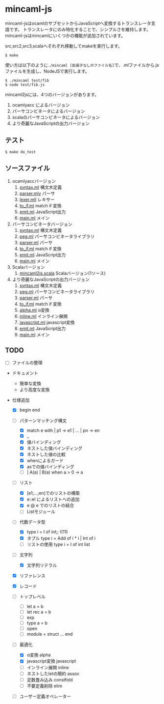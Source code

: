 # mincaml-js

mincaml-jsはocamlのサブセットからJavaScriptへ変換するトランスレータ言語です。
トランスレータにのみ特化することで、シンプルさを維持します。
mincaml-jsはmincamlにいくつかの機能が追加されています。

src,src2,src3,scalaへそれぞれ移動してmakeを実行します。

```
$ make
```

使い方は以下のように`./mincaml [拡張子なしのファイル名]`で、.mlファイルから.jsファイルを生成し、NodeJSで実行します。

```
$ ./mincaml test/fib
$ node test/fib.js
```

mincaml2jsには、4つのバージョンがあります。 

1. ocamlyacc によるバージョン
2. パーサコンビネータによるバージョン
3. scalaのパーサコンビネータによるバージョン
4. より奇麗なJavaScriptの出力バージョン

## テスト

```
$ make do_test
```

## ソースファイル

1. ocamlyaccバージョン
    1. [syntax.ml](src/syntax.ml) 構文木定義
    2. [parser.mly](src/parser.mly) パーサ
    3. [lexer.mll](src/lexer.mll) レキサー
    4. [to_if.ml](src/to_if.ml) match if 変換
    5. [emit.ml](src/emit.ml) JavaScript出力
    6. [main.ml](src/main.ml) メイン
2. パーサコンビネータバージョン
    1. [syntax.ml](src/syntax.ml) 構文木定義
    2. [peg.ml](src2/peg.ml) パーサコンビネータライブラリ
    3. [parser.ml](src2/parser.ml) パーサ
    4. [to_if.ml](src/to_if.ml) match if 変換
    5. [emit.ml](src/emit.ml) JavaScript出力
    6. [main.ml](src2/main.ml) メイン
3. Scalaバージョン
    1. [mincaml2js.scala](scala/mincaml2js.scala) Scalaバージョン(1ソース)
4. より奇麗なJavaScriptの出力バージョン
    1. [syntax.ml](src/syntax.ml) 構文木定義
    2. [peg.ml](src2/peg.ml) パーサコンビネータライブラリ
    3. [parser.ml](src2/parser.ml) パーサ
    4. [to_if.ml](src/to_if.ml) match if 変換
    5. [alpha.ml](src3/alpha.ml) α変換
    6. [inline.ml](src3/inline.ml) インライン展開
    8. [javascript.ml](src3/javascript.ml) javascript変換
    9. [emit.ml](src3/emit.ml) JavaScript出力
    10. [main.ml](src2/main.ml) メイン

## TODO

- [ ] ファイルの整理


- ドキュメント
    - 簡単な変換
    - より高度な変換


- 仕様追加
	- [x] begin end
    - [ ] パターンマッチング構文
        - [x] match e with | p1 -> e1 | ... | pn -> en
        - [x] _
        - [x] 値バインディング
        - [x] ネストした値バインディング
        - [x] ネストした値の比較
        - [x] whenによるガード
        - [x] asでの値バインディング
        - [ ] | A(a) | B(a) when a > 0 -> a
    - [ ] リスト
    	- [x] [e1;...;en]でのリストの構築
    	- [x] e::el によるリストへの追加
    	- [x] e @ e でのリストの結合
    	- [ ] Listモジュール
    - [ ] 代数データ型
        - [x] type i = I of int;; I(11)
        - [x] タプル type i = Add of i * i | Int of i
        - [ ] リストの使用 type i = I of int list 
    - [ ] 文字列
        - [x] 文字列リテラル
    - [x] リファレンス
    - [x] レコード
    - [ ] トップレベル
        - [ ] let a = b
        - [ ] let rec a = b
        - [ ] exp
        - [ ] type a = b
        - [ ] open
        - [ ] module = struct ... end
    - [ ] 最適化
        - [x] α変換 alpha
        - [x] javascript変換 javascript
        - [ ] インライン展開 inline
        - [ ] ネストしたletの簡約 assoc
        - [ ] 定数畳み込み constfold
        - [ ] 不要定義削除 elim
    - [ ] ユーザー定義オペレーター
    